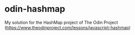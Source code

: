 # odin-hashmap

My solution for the HashMap project of The Odin Project (https://www.theodinproject.com/lessons/javascript-hashmap)